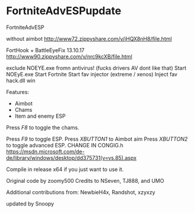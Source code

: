 # FortniteAdvESPupdate
FortniteAdvESP

without aimbot http://www72.zippyshare.com/v/jHQX8nH8/file.html 

FortHook + BattleEyeFix 13.10.17
http://www90.zippyshare.com/v/nrc9kcXB/file.html

exclude NOEYE.exe fromn antivirus! (fucks drivers AV dont like that)
Start NOEyE.exe
Start Fortnite
Start fav injector (extreme / xenos)
Inject fav hack.dll
win


Features:
- Aimbot
- Chams
- Item and enemy ESP


Press *F8* to toggle the chams.

Press *F9* to toggle ESP.
Press *XBUTTON1* to Aimbot aim
Press *XBUTTON2* to toggle advanced ESP.
CHANGE IN CONGIG.h
https://msdn.microsoft.com/de-de/library/windows/desktop/dd375731(v=vs.85).aspx

Compile in release x64 if you just want to use it.





Original code by zoomy500
Credits to NSeven, TJ888, and UMO

Additional contributions from: NewbieH4x, Randshot, xzyxzy

updated by Snoopy
